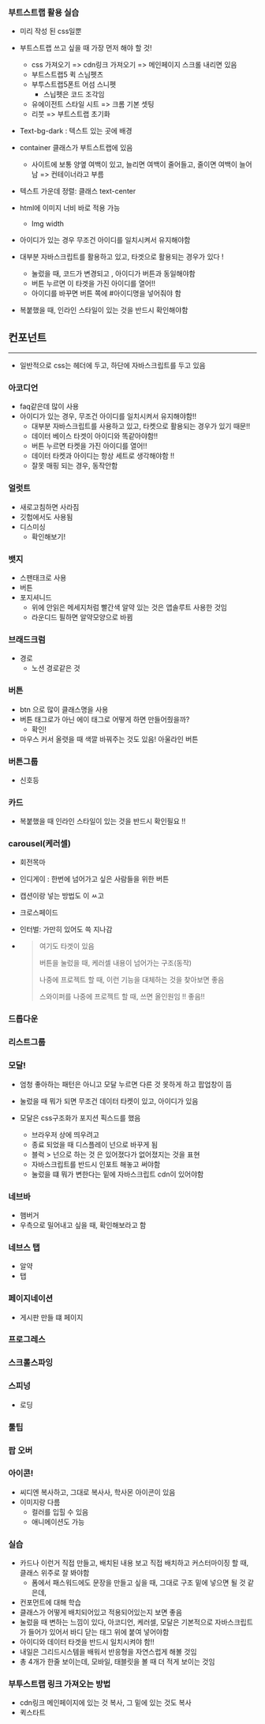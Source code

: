 ### 부트스트랩 활용 실습

* 미리 작성 된 css일뿐
* 부트스트랩 쓰고 싶을 때 가장 먼저 해야 할 것!
  * css 가져오기 => cdn링크 가져오기 => 메인페이지 스크롤 내리면 있음
  * 부트스트랩5 퀵 스님펫츠 
  * 부투스트랩5폰트 어섬 스니펫 
    * 스닙펫은 코드 조각임
  * 유에이전트 스타일 시트 => 크롬 기본 셋팅
  * 리붓 => 부트스트랩 초기화 
* Text-bg-dark : 텍스트 있는 곳에 배경
* container 클래스가 부트스트랩에 있음
  * 사이트에 보통 양옆 여백이 있고, 늘리면 여백이 줄어들고, 줄이면 여백이 늘어남 => 컨테이너라고 부름
* 텍스트 가운데 정렬: 클래스 text-center
* html에 이미지 너비 바로 적용 가능 
  * Img width
* 아이디가 있는 경우 무조건 아이디를 일치시켜서 유지해야함
* 대부분 자바스크립트를 활용하고 있고, 타겟으로 활용되는 경우가 있다 ! 
  * 눌렀을 때, 코드가 변경되고 , 아이디가 버튼과 동일해야함
  * 버튼 누르면 이 타겟을 가진 아이디를 열어!! 
  * 아이디를 바꾸면 버튼 쪽에 #아이디명을 넣어줘야 함

* 복붙했을 때, 인라인 스타일이 있는 것을 반드시 확인해야함



### 

## 컨포넌트

---

* 일반적으로 css는 헤더에 두고, 하단에 자바스크립트를 두고 있음

### 아코디언

* faq같은데 많이 사용
* 아이디가 있는 경우, 무조건 아이디를 일치시켜서 유지해야함!! 
  * 대부분 자바스크립트를 사용하고 있고, 타켓으로 활용되는 경우가 있기 때문!! 
  * 데이터 베이스 타겟이 아이디와 똑같아야함!! 
  * 버튼 누르면 타켓을 가진 아이디를 열어!! 
  * 데이터 타켓과 아이디는 항상 세트로 생각해야함 !! 
  * 잘못 매핑 되는 경우, 동작안함



### 얼럿트

* 새로고침하면 사라짐
* 깃헙에서도 사용됨
* 디스미싱
  * 확인해보기! 



### 뱃지

* 스팬태크로 사용
* 버튼
* 포지셔니드
  * 위에 안읽은 메세지처럼 빨간색 알약 있는 것은 앱솔루트 사용한 것임
  * 라운디드 필하면 알약모양으로 바뀜



### 브래드크럼

* 경로
  * 노션 경로같은 것



### 버튼

* btn 으로 많이 클래스명을 사용
* 버튼 태그로가 아닌 에이 태그로 어떻게 하면 만들어줬을까? 
  * 확인! 
* 마우스 커서 올렷을 때 색깔 바꿔주는 것도 있음! 아울라인 버튼



### 버튼그룹

* 신호등

### 카드

* 복붙했을 때 인라인 스타일이 있는 것을 반드시 확인필요 !! 

### carousel(케러셀)

* 회전목마

* 인디게이 : 한번에 넘어가고 싶은 사람들을 위한 버튼

* 캡션이랑 넣는 방법도 이 ㅆ고 

* 크로스페이드 

* 인터벌: 가만히 있어도 쓱 지나감

* > 여기도 타겟이 있음
  >
  > 버튼을 눌렀을 때, 케러셀 내용이 넘어가는 구조(동작)
  >
  > 나중에 프로젝트 할 때, 이런 기능을 대체하는 것을 찾아보면 좋음
  >
  > 스와이퍼를 나중에 프로젝트 할 때, 쓰면 올인원임 !! 좋음!! 
  >
  > 

### 드롭다운



### 리스트그룹



### 모달!

* 엄청 좋아하는 패턴은 아니고 모달 누르면 다른 것 못하게 하고 팝업창이 뜸

* 눌렀을 때 뭐가 되면 무조건 데이터 타켓이 있고, 아이디가 있음

* 모달은 css구조화가 포지션 픽스드를 했음

  * 브라우저 상에 띄우려고
  * 종료 되었을 때 디스플레이 넌으로 바꾸게 됨
  * 블럭 > 넌으로 하는 것 은 있어졌다가 없어졌지는 것을 표현
  * 자바스크립트를 반드시 인포트 해놓고 써야함
  * 눌렀을 떄 뭐가 변한다는 밑에 자바스크립트 cdn이 있어야함

  

### 네브바

* 햄버거 
* 우측으로 밀어내고 싶을 때, 확인해보라고 함



### 네브스 탭

* 알약
* 탭



### 페이지네이션

* 게시판 만들 떄 페이지



### 프로그레스

### 스크롤스파잉

### 스피넝

* 로딩

### 툴팁

### 팝 오버

### 아이콘!

* 씨디엔 복사하고, 그대로 복사사, 학사몬 아이콘이 있음
* 이미지랑 다름
  * 컬러를 입힐 수 있음
  * 애니메이션도 가능

### 실습

* 카드나 이런거 직접 만들고, 배치된 내용 보고 직접 배치하고 커스터마이징 할 때, 클래스 위주로 잘 봐야함
  * 폼에서 패스워드에도 문장을 만들고 싶을 때, 그대로 구조 밑에 넣으면 될 것 같은데, 
* 컨포먼트에 대해 학습
* 클래스가 어떻게 배치되어있고 적용되어있는지 보면 좋음
* 눌렀을 때 변하는 느낌이 있다, 아코디언, 케러셀, 모달은 기본적으로 자바스크립트가 들어가 있어서 바디 닫는 태그 위에 붙여 넣어야함
* 아이디와 데이터 타겟을 반드시 일치시켜야 함!! 
* 내일은 그리드시스템을 배워서 반응형을 자연스럽게 해볼 것임 
* 총 4개가 한줄 보이는데, 모바일, 태블릿을 볼 때 더 적게 보이는 것임



### 부투스트랩 링크 가져오는 방법

* cdn링크 메인페이지에 있는 것 복사, 그 밑에 있는 것도 복사
* 퀵스타트 



